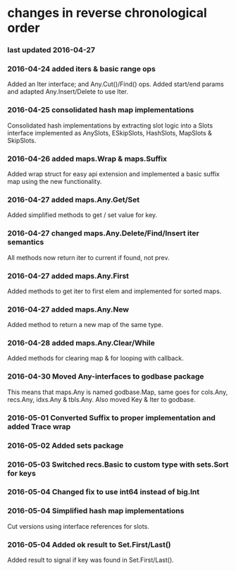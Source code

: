 # changes in reverse chronological order
### last updated 2016-04-27

### 2016-04-24 added iters & basic range ops
Added an Iter interface; and Any.Cut()/Find() ops. Added start/end params and adapted Any.Insert/Delete to use Iter.

### 2016-04-25 consolidated hash map implementations
Consolidated hash implementations by extracting slot logic into a Slots interface implemented as AnySlots, ESkipSlots, HashSlots, MapSlots & SkipSlots.

### 2016-04-26 added maps.Wrap & maps.Suffix
Added wrap struct for easy api extension and implemented a basic suffix map using the new functionality.

### 2016-04-27 added maps.Any.Get/Set
Added simplified methods to get / set value for key.

### 2016-04-27 changed maps.Any.Delete/Find/Insert iter semantics
All methods now return iter to current if found, not prev.

### 2016-04-27 added maps.Any.First
Added methods to get iter to first elem and implemented for sorted maps.

### 2016-04-27 added maps.Any.New
Added method to return a new map of the same type.

### 2016-04-28 added maps.Any.Clear/While
Added methods for clearing map & for looping with callback.

### 2016-04-30 Moved Any-interfaces to godbase package
This means that maps.Any is named godbase.Map, same goes for cols.Any, recs.Any, idxs.Any & tbls.Any.
Also moved Key & Iter to godbase.

### 2016-05-01 Converted Suffix to proper implementation and added Trace wrap

### 2016-05-02 Added sets package

### 2016-05-03 Switched recs.Basic to custom type with sets.Sort for keys

### 2016-05-04 Changed fix to use int64 instead of big.Int

### 2016-05-04 Simplified hash map implementations
Cut versions using interface references for slots.

### 2016-05-04 Added ok result to Set.First/Last()
Added result to signal if key was found in Set.First/Last().


